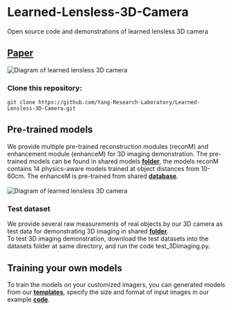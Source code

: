 # Learned-Lensless-3D-Camera
Open source code and demonstrations of learned lensless 3D camera
## [Paper](https://opg.optica.org/oe/fulltext.cfm?uri=oe-30-19-34479&id=499281)
![Diagram of learned lensless 3D camera](https://github.com/Yang-Research-Laboratory/Learned-Lensless-3D-Camera/blob/main/imgs/Picutre1.PNG)
### Clone this repository:
```
git clone https://github.com/Yang-Research-Laboratory/Learned-Lensless-3D-Camera.git
```
## Pre-trained models
We provide multiple pre-trained reconstruction modules (reconM) and enhancement module (enhanceM) for 3D imaging demonstration. The pre-trained models can be found in shared models [**folder**](https://drive.google.com/drive/folders/1USPYhWAjOucKdl8uasTL-FYk9-ot_Uy1?usp=sharing), the models reconM contains 14 physics-aware models trained at object distances from 10-60cm. The enhanceM is pre-trained from shared [**database**](https://drive.google.com/drive/folders/1djiLB1xNhmS91Wp84c0JWDrDP0xsqu7F?usp=sharing). <br /><br />
![Diagram of learned lensless 3D camera](https://github.com/Yang-Research-Laboratory/Learned-Lensless-3D-Camera/blob/main/imgs/Picture2.gif)
### Test dataset
We provide several raw measurements of real objects by our 3D camera as test data for demonstrating 3D imaging in shared [**folder**](https://drive.google.com/drive/folders/1HanggfzdR2QkpMYv4vP3KkyXjCebSUaf?usp=sharing).<br />
To test 3D imaging demonstration, download the test datasets into the datasets folder at same directory, and run the code test_3Dimaging.py.
## Training your own models
To train the models on your customized imagers, you can generated models from our [**templates**](https://github.com/Yang-Research-Laboratory/Learned-Lensless-3D-Camera/blob/main/models.py), specify the size and format of input images in our example [**code**](https://github.com/Yang-Research-Laboratory/Learned-Lensless-3D-Camera/blob/main/test/training_models.py). 

